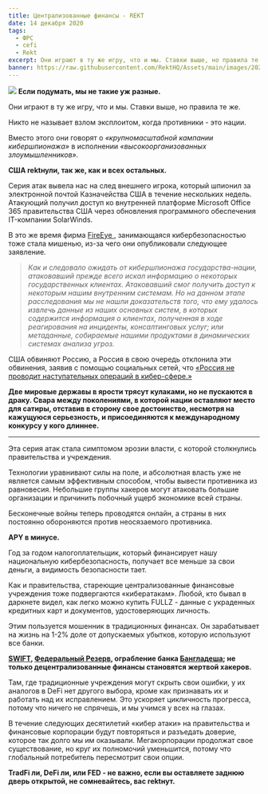 ```yaml
---
title: Централизованные финансы - REKT
date: 14 декабря 2020
tags:
  - ФРС
  - cefi
  - Rekt
excerpt: Они играют в ту же игру, что и мы. Ставки выше, но правила те же. Никто не называет взлом эксплоитом, когда противники - это нации. Вместо этого они говорят о «крупномасштабной кампании кибершпионажа» в исполнении «высокоорганизованных злоумышленников». США rektнули, так же, как и всех остальных.
banner: https://raw.githubusercontent.com/RektHQ/Assets/main/images/2020/12/header-1.jpg
---
```


![](https://raw.githubusercontent.com/RektHQ/Assets/main/images/2020/12/header-1.jpg)
**Если подумать, мы не такие уж разные.**

Они играют в ту же игру, что и мы. Ставки выше, но правила те же.

Никто не называет взлом эксплоитом, когда противники - это нации.

Вместо этого они говорят о _«крупномасштабной кампании кибершпионажа»_ в исполнении _«высокоорганизованных злоумышленников»._

**США rektнули, так же, как и всех остальных.**

Серия атак вывела нас на след внешнего игрока, который шпионил за электронной почтой Казначейства США в течение нескольких недель. Атакующий получил доступ ко внутренней платформе Microsoft Office 365 правительства США через обновления программного обеспечения IT-компании SolarWinds.

В это же время фирма [FireEye ](https://www.fireeye.com/blog/products-and-services/2020/12/fireeye-shares-details-of-recent-cyber-attack-actions-to-protect-community.html), занимающаяся кибербезопасностью тоже стала мишенью, из-за чего они опубликовали следующее заявление.

> _Как и следовало ожидать от кибершпионажа государства-нации, атаковавший прежде всего искал информацию о некоторых государственных клиентах.  Атаковавший смог получить доступ к некоторым нашим внутренним системам. Но на данном этапе расследования мы не нашли доказательств того, что ему удалось извлечь данные из наших основных систем, в которых содержится информация о клиентах, полученная в ходе реагирования на инциденты, консалтинговых услуг; или метаданные, собираемые нашими продуктами в динамических системах анализа угроз._

США обвиняют Россию, а Россия в свою очередь отклонила  эти обвинения, заявив с помощью социальных сетей, что [«Россия не проводит наступательных операций в кибер-сфере.»](https://en.wikipedia.org/wiki/Cyberwarfare_by_Russia)

**Две мировые державы в ярости трясут кулаками, но не пускаются в драку. Свара между поколениями, в которой нации оставляют место для сатиры, отставив в сторону свое достоинство, несмотря на кажущуюся серьезность, и присоединяются к международному конкурсу у кого длиннее.**

---

Эта серия атак стала симптомом эрозии власти, с которой столкнулись правительства и учреждения. 

Технологии уравнивают силы на поле, и абсолютная власть уже не является самым эффективным способом, чтобы вывести противника из равновесия. Небольшие группы хакеров могут атаковать большие организации и причинить побочный ущерб экономике всей страны.

Бесконечные войны теперь проводятся онлайн, а страны в них постоянно обороняются против неосязаемого противника.

**APY в минусе.**

Год за годом налогоплательщик, который финансирует нашу национальную кибербезопасность, получает все меньше за свои деньги, а видимость безопасности тает. 

Как и правительства, стареющие централизованные финансовые учреждения тоже подвергаются «кибератакам». Любой, кто бывал в даркнете видел, как легко можно купить FULLZ - данные с украденных кредитных карт и документов, удостоверяющих личность.

Этим пользуется мошенник в традиционных финансах. Он зарабатывает на жизнь на 1-2% доле от допускаемых убытков, которую используют все банки. 

**[SWIFT](https://en.wikipedia.org/wiki/2015%E2%80%932016_SWIFT_banking_hack), [ Федеральный Резерв](https://www.theguardian.com/business/2016/jun/01/federal-reserve-hackings-cybersecurity-espionage), ограбление банка [Бангладеша](https://en.wikipedia.org/wiki/Bangladesh_Bank_robbery); не только децентрализованные финансы становятся жертвой хакеров.**

Там, где традиционные учреждения могут скрыть свои ошибки, у их аналогов в DeFi нет другого выбора, кроме как признавать их и работать над их исправлением.  Это ускоряет цикличность прогресса, потому что ничего не спрячешь, и мы учимся у всех на глазах.

В течение следующих десятилетий «кибер атаки» на правительства и финансовые корпорации будут повторяться и разъедать доверие, которое так долго мы им оказывали.  Мегакорпорации продолжат свое существование, но круг их полномочий уменьшится, потому что глобальный потребитель пересмотрит свои опции.

**TradFi ли, DeFi ли, или FED - не важно, если вы оставляете заднюю дверь открытой, не сомневайтесь, вас rektнут.**
